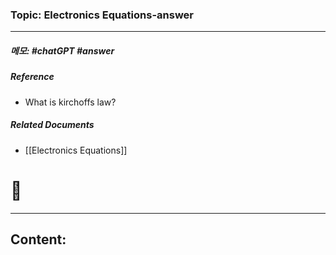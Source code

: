 ### Topic: Electronics Equations-answer
----
##### 메모: #chatGPT #answer

##### Reference
- What is kirchoffs law?

##### Related Documents
- [[Electronics Equations]]

# 🤖
----
## Content: 

